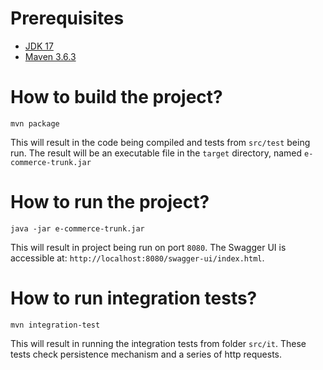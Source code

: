# Prerequisites
* [JDK 17](https://openjdk.org/projects/jdk/17/)
* [Maven 3.6.3](https://maven.apache.org/download.cgi)

# How to build the project?

```console
mvn package
```

This will result in the code being compiled and tests from `src/test` being run.
The result will be an executable file in the `target` directory, named `e-commerce-trunk.jar`

# How to run the project?

```console
java -jar e-commerce-trunk.jar
```

This will result in project being run on port `8080`.
The Swagger UI is accessible at: `http://localhost:8080/swagger-ui/index.html`.

# How to run integration tests?
```console
mvn integration-test
```

This will result in running the integration tests from folder `src/it`.
These tests check persistence mechanism and a series of http requests.

